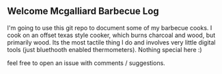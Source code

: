 ## Welcome Mcgalliard Barbecue Log

I'm going to use this git repo to document some of my barbecue cooks.  I cook on an offset texas style cooker, which burns charcoal and wood, but primarily wood.  Its the most tactile thing I do and involves very little digital tools (just bluethooth enabled thermometers).  Nothing special here :)

feel free to open an issue with comments / suggestions.
